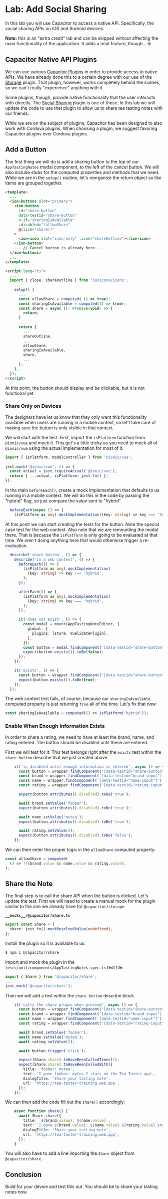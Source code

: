 # Lab: Add Social Sharing

In this lab you will use Capacitor to access a native API. Specifically, the social sharing APIs on iOS and Android devices.

**Note:** this is an "extra credit" lab and can be skipped without affecting the main functionality of the application. It adds a neat feature, though... 🤓

## Capacitor Native API Plugins

We can use various <a href="https://capacitorjs.com/docs/plugins" target="_blank">Capacitor Plugins</a> in order to provide access to native APIs. We have already done this to a certain degree with our use of the <a href="https://capacitorjs.com/docs/apis/storage" target="_blank">Storage</a> plugin. That plugin, however, works completely behind the scenes, so we can't really "experience" anything with it.

Some plugins, though, provide native functionality that the user interacts with directly. The <a href="https://capacitorjs.com/docs/apis/share" target="_blank">Social Sharing</a> plugin is one of those. In this lab we will update the code to use that plugin to allow us to share tea tasting notes with our friends.

While we are on the subject of plugins, Capacitor has been designed to also work with Cordova plugins. When choosing a plugin, we suggest favoring Capacitor plugins over Cordova plugins.

## Add a Button

The first thing we will do is add a sharing button to the top of our `AppTastingNotes` modal component, to the left of the cancel button. We will also include stubs for the computed properties and methods that we need. While we are in the `setup()` routine, let's reorganize the return object so like items are grouped together.

```html
<template>
  ...
  <ion-buttons slot="primary">
    <ion-button
      id="share-button"
      data-testid="share-button"
      v-if="sharingIsAvailable"
      :disabled="!allowShare"
      @click="share()"
    >
      <ion-icon slot="icon-only" :icon="shareOutline"></ion-icon>
    </ion-button>
    ... // Cancel button is already here...
  </ion-buttons>
  ...
</template>

<script lang="ts">
  ...
  import { close, shareOutline } from 'ionicons/icons';
    ...
    setup() {
      ...
      const allowShare = computed( () => true);
      const sharingIsAvailable = computed(() => true);
      const share = async (): Promise<void> => {
        return;
      }
      ...
      return {
        ...
        shareOutline,
        ...
        allowShare,
        sharingIsAvailable,
        share,
        ...
      };
    },
  });
</script>
```

At this point, the button should display and be clickable, but it is not functional yet.

### Share Only on Devices

The designers have let us know that they only want this functionality available when users are running in a mobile context, so let't take care of making sure the button is only visible in that context.

We will start with the test. First, import the `isPlatform` function from `@ionic/vue` and mock it. This get's a little tricky as you need to mock all of `@ionic/vue` using the actual implementation for most of it.

```TypeScript
import { isPlatform, modalController } from '@ionic/vue';
...
jest.mock('@ionic/vue', () => {
  const actual = jest.requireActual('@ionic/vue');
  return { ...actual, isPlatform: jest.fn() };
});
```

In the main `beforeEach()`, create a mock implementation that defaults to us running in a mobile context. We will do this in the code by passing the "hybrid" flag, so just compare the value sent to "hybrid".

```TypeScript
  beforeEach(async () => {
    (isPlatform as any).mockImplementation((key: string) => key === 'hybrid');
```

At this point we can start creating the tests for the button. Note the special case test for the web context. Also note that we are remounting the modal there. That is because the `isPlatform` is only going to be evaluated at that time. We aren't doing anything here that would otherwise trigger a re-evaluation.

```TypeScript
  describe('share button', () => {
    describe('in a web context', () => {
      beforeEach(() => {
        (isPlatform as any).mockImplementation(
          (key: string) => key !== 'hybrid',
        );
      });

      afterEach(() => {
        (isPlatform as any).mockImplementation(
          (key: string) => key === 'hybrid',
        );
      });

      it('does not exist', () => {
        const modal = mount(AppTastingNoteEditor, {
          global: {
            plugins: [store, VuelidatePlugin],
          },
        });
        const button = modal.findComponent('[data-testid="share-button"]');
        expect(button.exists()).toBe(false);
      });
    });

    it('exists', () => {
      const button = wrapper.findComponent('[data-testid="share-button"]');
      expect(button.exists()).toBe(true);
    });
  });
```

The web context test fails, of course, because our `sharingIsAvailable` computed property is just returning `true` all of the time. Let's fix that now:

```TypeScript
const sharingIsAvailable = computed(() => isPlatform('hybrid'));
```

### Enable When Enough Information Exists

In order to share a rating, we need to have at least the brand, name, and rating entered. The button should be disabled until these are entered.

First we will test for it. This test belongs right after the `exists` test within the `share button` describe that we just created above.

```TypeScript
    it('is disabled until enough information is entered', async () => {
      const button = wrapper.findComponent('[data-testid="share-button"]');
      const brand = wrapper.findComponent('[data-testid="brand-input"]');
      const name = wrapper.findComponent('[data-testid="name-input"]');
      const rating = wrapper.findComponent('[data-testid="rating-input"]');

      expect(button.attributes().disabled).toBe('true');

      await brand.setValue('foobar');
      expect(button.attributes().disabled).toBe('true');

      await name.setValue('mytea');
      expect(button.attributes().disabled).toBe('true');

      await rating.setValue(2);
      expect(button.attributes().disabled).toBe('false');
    });
```

We can then enter the proper logic in the `allowShare` computed property:

```TypeScript
const allowShare = computed(
  () => !!(brand.value && name.value && rating.value),
);
```

## Share the Note

The final step is to call the share API when the button is clicked. Let's update the test. First we will need to create a manual mock for the plugin similar to the one we already have for `@capacitor/storage`:

**`__mocks__/@capacitor/share.ts`**

```typescript
export const Share = {
  share: jest.fn().mockResolvedValue(undefined),
};
```

Install the plugin so it is available to us:

```bash
$ npm i @capacitor/share
```

Import and mock the plugin in the `tests/unit/components/AppTastingNotes.spec.ts` test file:

```TypeScript
import { Share } from '@capacitor/share';
...
jest.mock('@capacitor/share');
```

Then we will add a test within the `share button` describe block.

```TypeScript
    it('calls the share plugin when pressed', async () => {
      const button = wrapper.findComponent('[data-testid="share-button"]');
      const brand = wrapper.findComponent('[data-testid="brand-input"]');
      const name = wrapper.findComponent('[data-testid="name-input"]');
      const rating = wrapper.findComponent('[data-testid="rating-input"]');

      await brand.setValue('foobar');
      await name.setValue('mytea');
      await rating.setValue(2);

      await button.trigger('click');

      expect(Share.share).toHaveBeenCalledTimes(1);
      expect(Share.share).toHaveBeenCalledWith({
        title: 'foobar: mytea',
        text: 'I gave foobar: mytea 2 stars on the Tea Taster app',
        dialogTitle: 'Share your tasting note',
        url: 'https://tea-taster-training.web.app',
      });
    });
```

We can then add the code fill out the `share()` accordingly:

```TypeScript
    async function share() {
      await Share.share({
        title: `${brand.value}: ${name.value}`,
        text: `I gave ${brand.value}: ${name.value} ${rating.value} stars on the Tea Taster app`,
        dialogTitle: 'Share your tasting note',
        url: 'https://tea-taster-training.web.app',
      });
    }
```

You will also have to add a line importing the `Share` object from `@capacitor/share`.

## Conclusion

Build for your device and test this out. You should be to share your tasting notes now.
